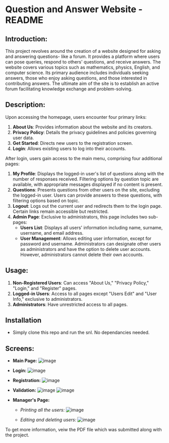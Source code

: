 # Question and Answer Website - README

## Introduction:
This project revolves around the creation of a website designed for asking and answering questions- like a forum. It provides a platform where users can pose queries, respond to others' questions, and receive answers. The website covers various topics such as mathematics, physics, English, and computer science. Its primary audience includes individuals seeking answers, those who enjoy asking questions, and those interested in contributing answers. The ultimate aim of the site is to establish an active forum facilitating knowledge exchange and problem-solving.

## Description:
Upon accessing the homepage, users encounter four primary links:

1. **About Us**: Provides information about the website and its creators.
2. **Privacy Policy**: Details the privacy guidelines and policies governing user data.
3. **Get Started**: Directs new users to the registration screen.
4. **Login**: Allows existing users to log into their accounts.

After login, users gain access to the main menu, comprising four additional pages:

1. **My Profile**: Displays the logged-in user's list of questions along with the number of responses received. Filtering options by question topic are available, with appropriate messages displayed if no content is present.
2. **Questions**: Presents questions from other users on the site, excluding the logged-in user. Users can provide answers to these questions, with filtering options based on topic.
3. **Logout**: Logs out the current user and redirects them to the login page. Certain links remain accessible but restricted.
4. **Admin Page**: Exclusive to administrators, this page includes two sub-pages:
    - **Users List**: Displays all users' information including name, surname, username, and email address.
    - **User Management**: Allows editing user information, except for password and username. Administrators can designate other users as administrators and have the option to delete user accounts. However, administrators cannot delete their own accounts.

## Usage:
1. **Non-Registered Users**: Can access "About Us," "Privacy Policy," "Login," and "Register" pages.
2. **Logged-in Users**: Access to all pages except "Users Edit" and "User Info," exclusive to administrators.
3. **Administrators**: Have unrestricted access to all pages.

## Installation
- Simply clone this repo and run the snl. No dependancies needed.

## Screens:

- **Main Page:**
  ![image](https://github.com/ilanitb16/FAQ_Project/assets/97344492/0f5e9680-ec26-4cf1-abea-00aa1a9d2a5a)

- **Login:**
  ![image](https://github.com/ilanitb16/FAQ_Project/assets/97344492/498e612a-1127-4c2b-8c4e-c4f2131f727b)

- **Registration:**
![image](https://github.com/ilanitb16/FAQ_Project/assets/97344492/66c5d1d8-1da3-4338-a4d5-2f6f9c9011a4)

- **Validation:**
  ![image](https://github.com/ilanitb16/FAQ_Project/assets/97344492/997e83c1-5b7e-4b2d-ac6f-b0ae27579369)
  ![image](https://github.com/ilanitb16/FAQ_Project/assets/97344492/4dc65b6b-ecc1-4bf0-a7ef-4febb5e6c476)

- **Manager's Page:**
  
    - *Printing all the users:*
      ![image](https://github.com/ilanitb16/FAQ_Project/assets/97344492/3a0af430-5d9e-4cbf-962e-642c413c9261)
      
    - *Editing and deleting users:*
      ![image](https://github.com/ilanitb16/FAQ_Project/assets/97344492/991352aa-386f-4ea0-8f8e-e6c94c121845)

  
To get more information, veiw the PDF file which was submitted along with the project.

